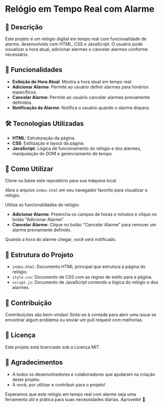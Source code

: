# Relógio em Tempo Real com Alarme

## 📒 Descrição
Este projeto é um relógio digital em tempo real com funcionalidade de alarme, desenvolvido com HTML, CSS e JavaScript. O usuário pode visualizar a hora atual, adicionar alarmes e cancelar alarmes conforme necessário.

## 🚀 Funcionalidades
- **Exibição de Hora Atual**: Mostra a hora atual em tempo real.
- **Adicionar Alarme**: Permite ao usuário definir alarmes para horários específicos.
- **Cancelar Alarme**: Permite ao usuário cancelar alarmes previamente definidos.
- **Notificação de Alarme**: Notifica o usuário quando o alarme dispara.

## 🛠️ Tecnologias Utilizadas
- **HTML**: Estruturação da página.
- **CSS**: Estilização e layout da página.
- **JavaScript**: Lógica de funcionamento do relógio e dos alarmes, manipulação do DOM e gerenciamento de tempo.

## 🧐 Como Utilizar
Clone ou baixe este repositório para sua máquina local.

Abra o arquivo `index.html` em seu navegador favorito para visualizar o relógio.

Utilize as funcionalidades do relógio:
   - **Adicionar Alarme**: Preencha os campos de horas e minutos e clique no botão "Adicionar Alarme".
   - **Cancelar Alarme**: Clique no botão "Cancelar Alarme" para remover um alarme previamente definido.

Quando a hora do alarme chegar, você será notificado.

## 📂 Estrutura do Projeto
- `index.html`: Documento HTML principal que estrutura a página do relógio.
- `style.css`: Documento de CSS com as regras de estilo para a página.
- `script.js`: Documento de JavaScript contendo a lógica do relógio e dos alarmes.

## 🤝 Contribuição
Contribuições são bem-vindas! Sinta-se à vontade para abrir uma issue se encontrar algum problema ou enviar um pull request com melhorias.

## 📄 Licença
Este projeto está licenciado sob a Licença MIT.

## 💬 Agradecimentos
- A todos os desenvolvedores e colaboradores que ajudaram na criação deste projeto.
- A você, por utilizar e contribuir para o projeto!

Esperamos que este relógio em tempo real com alarme seja uma ferramenta útil e prática para suas necessidades diárias. Aproveite! 🚀
